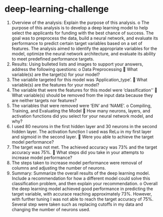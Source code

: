 # deep-learning-challenge

1.	Overview of the analysis: Explain the purpose of this analysis.
o	The purpose of this analysis is to develop a deep learning model to help select the applicants for funding with the best chance of success. The goal was to preprocess the data, build a neural network, and evaluate its performance to predict certain target variables based on a set of features. The analysis aimed to identify the appropriate variables for the model, optimize the neural network architecture, and evaluate its ability to meet predefined performance targets.
2.	Results: Using bulleted lists and images to support your answers, address the following questions:
o	Data Preprocessing
	What variable(s) are the target(s) for your model?
1.	The variablle targeted for this model was ‘Application_type’.
	What variable(s) are the features for your model?
1.	The  variable that were the features for this model were ‘classification'’ 
	What variable(s) should be removed from the input data because they are neither targets nor features? 
1.	The variables that were removed were ‘EIN’ and ‘NAME’. 
o	Compiling, Training, and Evaluating the Model
	How many neurons, layers, and activation functions did you select for your neural network model, and why?
1.	I used 80 neurons in the first hidden layer and 30 neurons in the second hidden layer. The activation function I used was ReLu in my first layer and sigmoid in the second layer. 
	Were you able to achieve the target model performance?
1.	The target was not met. The achieved accuracy was 73% and the target accuracy was 75%.
	What steps did you take in your attempts to increase model performance?
1.	The steps taken to increase model performance were removal of columns and adjusting the number of neurons.
3.	Summary: Summarize the overall results of the deep learning model. Include a recommendation for how a different model could solve this classification problem, and then explain your recommendation.
o	Overall the deep learning model achieved good performance in predicting the target variable, with accurace reaching approximately 73%. However, with further tuning I was not able to reach the target accuracy of 75%. Several step were taken such as replacing cutoffs in my data and changing the number of neurons used. 
